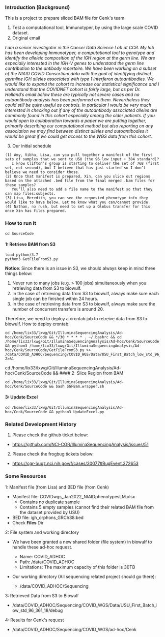 ### Introduction (Background)
This is a project to prepare sliced BAM file for Cenk's team. 
1. Test a computational tool, Immunotyper, by using the large scale COVID dataset.
3. Original email

*I am a senior investigator in the Cancer Data Science Lab at CCR. My lab has been developing Immunotyper, a computational tool to genotype and identify the alleleic composition of the  IGH region at the germ line. We are especially interested in the IGH-V genes to understand the germ line contribution to the antibody repertoire. We have been working on a subset of the NIAID COVID Consortium data with the goal of identifying distinct germline IGH alleles associated with type 1 interferon autoantibodies. We would like to expand the cohort to increase our statistical significance and I understand that the COVIDNET cohort is fairly large, but as per Dr. Holland’s email below these are typically not severe cases and no autoantibody analysis has been performed on them. Nevertheless they could still be quite useful as controls. In particular I would be very much interested in checking out if any of the autoantibody associated alleles are commonly found in this cohort especially among the older patients. If you would open to collaboration towards a paper we are putting together, primarily describing our computational method but also reporting on any association we may find between distinct alleles and autoantibodies it would be great if we could get access to the WGS data from this cohort.*

3. Our initial schedule
```
(1) Amy, Vibha, Lisa, can you pull together a manifest of the first sets of samples that we sent to USU (the 96 low input + 384 standard)? 
   I know Clifton’s group is starting to deliver the set of 768 (first set, not second), but I believe that has just started so I don’t believe we need to consider those. 
(2) Once that manifest is prepared, Xin, can you slice out regions based on the attached .bed file from the final merged .bam files for these samples? 
   You’ll also need to add a file name to the manifest so that they can map files:subjects.
(3) Lisa, Meredith, you can see the requested phenotype info they would like to have below. Let me know what you can/cannot provide.
(4) Nathan, no rush, but need to set up a Globus transfer for this once Xin has files prepared.
```

### How to run it 
```
cd SourceCode
```

#### 1: Retrieve BAM from S3
```
load python/3.7
python3 GetFileFromS3.py
```
**Notice**: Since there is an issue in S3, we should always keep in mind three things below:
1. Never run to many jobs (e.g. > 100 jobs) simultaneously when you retrieving data from S3 to biowulf.
2. In the case of retrieving data from S3 to biowulf, always make sure each single job can be finished within 24 hours. 
3. In the case of retrieving data from S3 to biowulf, always make sure the number of concurrent transfers is around 20. 

Therefore, we need to deploy a crontab job to retreive data from S3 to biowulf. 
How to deploy crontab: 
```
cd /home/lix33/lxwg/Git/IlluminaSequencingAnalysis/Ad-hoc/Cenk/SourceCode && */30 * * * * . ~/.bashrc && cd /home/lix33/lxwg/Git/IlluminaSequencingAnalysis/Ad-hoc/Cenk/SourceCode && python3 /home/lix33/lxwg/Git/IlluminaSequencingAnalysis/Ad-hoc/Cenk/SourceCode/GetFileFromS3.py >> /data/COVID_ADHOC/Sequencing/COVID_WGS/Data/USU_First_Batch_low_std_96_361_18/debug/Log/sum.log 2>&1
```

cd /home/lix33/lxwg/Git/IlluminaSequencingAnalysis/Ad-hoc/Cenk/SourceCode && #### 2: Slice Region from BAM
```
cd /home/lix33/lxwg/Git/IlluminaSequencingAnalysis/Ad-hoc/Cenk/SourceCode && bash SGFBam.wrapper.sh
```

#### 3: Update Excel
```
cd /home/lix33/lxwg/Git/IlluminaSequencingAnalysis/Ad-hoc/Cenk/SourceCode && python3 UpdateExcel.py
```

### Related Development History
1. Please check the github ticket below:
 * https://github.com/NCI-CGR/IlluminaSequencingAnalysis/issues/51
2. Please check the frogbug tickets below:
 * https://cgr-bugz.nci.nih.gov/f/cases/30077#BugEvent.372653

### Some Resources
1: Manifest file (from Lisa) and BED file (from Cenk)
  * Manifest file: COVIDwgs_Jan2022_NIAIDphenotypesLM.xlsx
    * Contains no duplicate sample
    * Contains 5 empty samples (cannot find their related BAM file from the dataset provided by USU)   
  * BED file: igh_orphons_GRCh38.bed
  * Check **Files** Dir

2: File system and working directory
  * We have been granted a new shared folder (file system) in biowulf to handle these ad-hoc request.
    * Name: COVID_ADHOC
    * Path: /data/COVID_ADHOC
    * Limitations: The maximum capacity of this folder is 30TB
    
  * Our working directory (All sequencing related project should go there):
    * /data/COVID_ADHOC/Sequencing

3: Retrieved Data from S3 to Biowulf
  * /data/COVID_ADHOC/Sequencing/COVID_WGS/Data/USU_First_Batch_low_std_96_361_18/debug

4: Results for Cenk's request
  * /data/COVID_ADHOC/Sequencing/COVID_WGS/ad-hoc/Cenk

